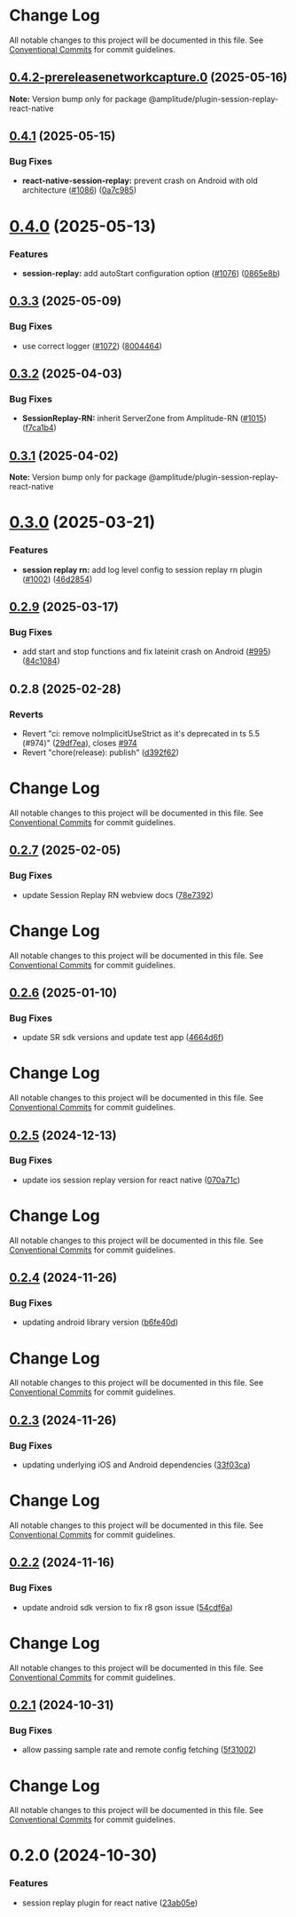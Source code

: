 # Change Log

All notable changes to this project will be documented in this file.
See [Conventional Commits](https://conventionalcommits.org) for commit guidelines.

## [0.4.2-prereleasenetworkcapture.0](https://github.com/amplitude/Amplitude-TypeScript/compare/@amplitude/plugin-session-replay-react-native@0.4.1...@amplitude/plugin-session-replay-react-native@0.4.2-prereleasenetworkcapture.0) (2025-05-16)

**Note:** Version bump only for package @amplitude/plugin-session-replay-react-native





## [0.4.1](https://github.com/amplitude/Amplitude-TypeScript/compare/@amplitude/plugin-session-replay-react-native@0.4.0...@amplitude/plugin-session-replay-react-native@0.4.1) (2025-05-15)


### Bug Fixes

* **react-native-session-replay:** prevent crash on Android with old architecture  ([#1086](https://github.com/amplitude/Amplitude-TypeScript/issues/1086)) ([0a7c985](https://github.com/amplitude/Amplitude-TypeScript/commit/0a7c9854a5bb909018a9549fe496927f0a163008))





# [0.4.0](https://github.com/amplitude/Amplitude-TypeScript/compare/@amplitude/plugin-session-replay-react-native@0.3.3...@amplitude/plugin-session-replay-react-native@0.4.0) (2025-05-13)


### Features

* **session-replay:** add autoStart configuration option ([#1076](https://github.com/amplitude/Amplitude-TypeScript/issues/1076)) ([0865e8b](https://github.com/amplitude/Amplitude-TypeScript/commit/0865e8b760b19bc6e1d816747d220a04a6787049))





## [0.3.3](https://github.com/amplitude/Amplitude-TypeScript/compare/@amplitude/plugin-session-replay-react-native@0.3.2...@amplitude/plugin-session-replay-react-native@0.3.3) (2025-05-09)


### Bug Fixes

* use correct logger ([#1072](https://github.com/amplitude/Amplitude-TypeScript/issues/1072)) ([8004464](https://github.com/amplitude/Amplitude-TypeScript/commit/8004464cf8f3263a53966954ff9335f517c201db))





## [0.3.2](https://github.com/amplitude/Amplitude-TypeScript/compare/@amplitude/plugin-session-replay-react-native@0.3.1...@amplitude/plugin-session-replay-react-native@0.3.2) (2025-04-03)


### Bug Fixes

* **SessionReplay-RN:** inherit ServerZone from Amplitude-RN ([#1015](https://github.com/amplitude/Amplitude-TypeScript/issues/1015)) ([f7ca1b4](https://github.com/amplitude/Amplitude-TypeScript/commit/f7ca1b4e5c49f7f2d17b3ff383d37804ef4ca352))





## [0.3.1](https://github.com/amplitude/Amplitude-TypeScript/compare/@amplitude/plugin-session-replay-react-native@0.3.0...@amplitude/plugin-session-replay-react-native@0.3.1) (2025-04-02)

**Note:** Version bump only for package @amplitude/plugin-session-replay-react-native





# [0.3.0](https://github.com/amplitude/Amplitude-TypeScript/compare/@amplitude/plugin-session-replay-react-native@0.2.9...@amplitude/plugin-session-replay-react-native@0.3.0) (2025-03-21)


### Features

* **session replay rn:** add log level config to session replay rn plugin ([#1002](https://github.com/amplitude/Amplitude-TypeScript/issues/1002)) ([46d2854](https://github.com/amplitude/Amplitude-TypeScript/commit/46d2854cb8126ca0d67d7345c060ce3060a1d322))





## [0.2.9](https://github.com/amplitude/Amplitude-TypeScript/compare/@amplitude/plugin-session-replay-react-native@0.2.8...@amplitude/plugin-session-replay-react-native@0.2.9) (2025-03-17)


### Bug Fixes

* add start and stop functions and fix lateinit crash on Android ([#995](https://github.com/amplitude/Amplitude-TypeScript/issues/995)) ([84c1084](https://github.com/amplitude/Amplitude-TypeScript/commit/84c1084fb38b2bedd5ccf344a7d0fa44a011bc29))





## 0.2.8 (2025-02-28)


### Reverts

* Revert "ci: remove noImplicitUseStrict as it's deprecated in ts 5.5 (#974)" ([29df7ea](https://github.com/amplitude/Amplitude-TypeScript/commit/29df7ea187a414ddbd1894f89f996a67a3c5c36c)), closes [#974](https://github.com/amplitude/Amplitude-TypeScript/issues/974)
* Revert "chore(release): publish" ([d392f62](https://github.com/amplitude/Amplitude-TypeScript/commit/d392f6290b8bb4dd955d6e6f20b00191679489c4))





# Change Log

All notable changes to this project will be documented in this file. See
[Conventional Commits](https://conventionalcommits.org) for commit guidelines.

## [0.2.7](https://github.com/amplitude/Amplitude-TypeScript/compare/@amplitude/plugin-session-replay-react-native@0.2.6...@amplitude/plugin-session-replay-react-native@0.2.7) (2025-02-05)

### Bug Fixes

- update Session Replay RN webview docs
  ([78e7392](https://github.com/amplitude/Amplitude-TypeScript/commit/78e73922a1045a334b0b1563e9804b12ba1baa35))

# Change Log

All notable changes to this project will be documented in this file. See
[Conventional Commits](https://conventionalcommits.org) for commit guidelines.

## [0.2.6](https://github.com/amplitude/Amplitude-TypeScript/compare/@amplitude/plugin-session-replay-react-native@0.2.5...@amplitude/plugin-session-replay-react-native@0.2.6) (2025-01-10)

### Bug Fixes

- update SR sdk versions and update test app
  ([4664d6f](https://github.com/amplitude/Amplitude-TypeScript/commit/4664d6f7cdff61884519b42422eb8595770ad42b))

# Change Log

All notable changes to this project will be documented in this file. See
[Conventional Commits](https://conventionalcommits.org) for commit guidelines.

## [0.2.5](https://github.com/amplitude/Amplitude-TypeScript/compare/@amplitude/plugin-session-replay-react-native@0.2.4...@amplitude/plugin-session-replay-react-native@0.2.5) (2024-12-13)

### Bug Fixes

- update ios session replay version for react native
  ([070a71c](https://github.com/amplitude/Amplitude-TypeScript/commit/070a71c7e93f8dd9a83999bb3f60f87c7460b1b1))

# Change Log

All notable changes to this project will be documented in this file. See
[Conventional Commits](https://conventionalcommits.org) for commit guidelines.

## [0.2.4](https://github.com/amplitude/Amplitude-TypeScript/compare/@amplitude/plugin-session-replay-react-native@0.2.3...@amplitude/plugin-session-replay-react-native@0.2.4) (2024-11-26)

### Bug Fixes

- updating android library version
  ([b6fe40d](https://github.com/amplitude/Amplitude-TypeScript/commit/b6fe40d187fa1e8e9723bfedb2f67aa52f298bcb))

# Change Log

All notable changes to this project will be documented in this file. See
[Conventional Commits](https://conventionalcommits.org) for commit guidelines.

## [0.2.3](https://github.com/amplitude/Amplitude-TypeScript/compare/@amplitude/plugin-session-replay-react-native@0.2.2...@amplitude/plugin-session-replay-react-native@0.2.3) (2024-11-26)

### Bug Fixes

- updating underlying iOS and Android dependencies
  ([33f03ca](https://github.com/amplitude/Amplitude-TypeScript/commit/33f03ca8e3f824cae767495e7c52ab5f7de02ac4))

# Change Log

All notable changes to this project will be documented in this file. See
[Conventional Commits](https://conventionalcommits.org) for commit guidelines.

## [0.2.2](https://github.com/amplitude/Amplitude-TypeScript/compare/@amplitude/plugin-session-replay-react-native@0.2.1...@amplitude/plugin-session-replay-react-native@0.2.2) (2024-11-16)

### Bug Fixes

- update android sdk version to fix r8 gson issue
  ([54cdf6a](https://github.com/amplitude/Amplitude-TypeScript/commit/54cdf6a56caa94b6fe5493923febf131fea54872))

# Change Log

All notable changes to this project will be documented in this file. See
[Conventional Commits](https://conventionalcommits.org) for commit guidelines.

## [0.2.1](https://github.com/amplitude/Amplitude-TypeScript/compare/@amplitude/plugin-session-replay-react-native@0.2.0...@amplitude/plugin-session-replay-react-native@0.2.1) (2024-10-31)

### Bug Fixes

- allow passing sample rate and remote config fetching
  ([5f31002](https://github.com/amplitude/Amplitude-TypeScript/commit/5f310022e97d78dcd9500b7849ffc2cbd5616572))

# Change Log

All notable changes to this project will be documented in this file. See
[Conventional Commits](https://conventionalcommits.org) for commit guidelines.

# 0.2.0 (2024-10-30)

### Features

- session replay plugin for react native
  ([23ab05e](https://github.com/amplitude/Amplitude-TypeScript/commit/23ab05e5ae8bdc76dddd272aface9783d410f299))
